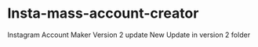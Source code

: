 # Insta-mass-account-creator
Instagram  Account Maker Version 2 update
New Update in version 2 folder

